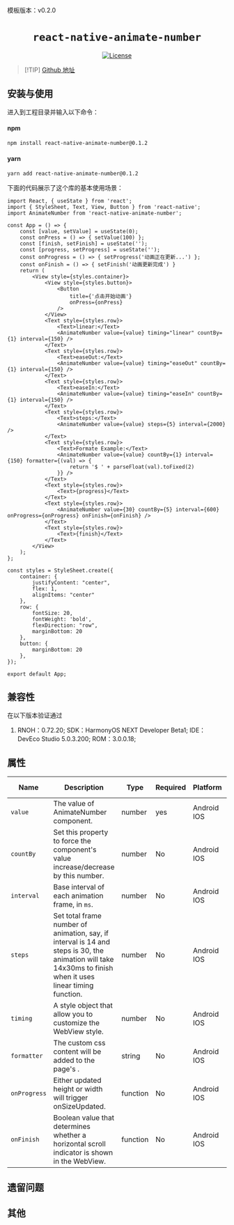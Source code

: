 模板版本：v0.2.0

<p align="center">
  <h1 align="center"> <code>react-native-animate-number</code> </h1>
</p>
<p align="center">
    <a href="https://github.com/wkh237/react-native-animate-number">
        <img src="https://img.shields.io/badge/license-MIT-green.svg" alt="License" />
    </a>
</p>



> [!TIP] [Github 地址](https://github.com/wkh237/react-native-animate-number)

## 安装与使用

进入到工程目录并输入以下命令：

<!-- tabs:start -->

#### **npm**

```bash
npm install react-native-animate-number@0.1.2
```

#### **yarn**

```bash
yarn add react-native-animate-number@0.1.2
```

<!-- tabs:end -->

下面的代码展示了这个库的基本使用场景：

```tsx
import React, { useState } from 'react';
import { StyleSheet, Text, View, Button } from 'react-native';
import AnimateNumber from 'react-native-animate-number';

const App = () => {
    const [value, setValue] = useState(0);
    const onPress = () => { setValue(100) };
    const [finish, setFinish] = useState('');
    const [progress, setProgress] = useState('');
    const onProgress = () => { setProgress('动画正在更新...') };
    const onFinish = () => { setFinish('动画更新完成') }
    return (
        <View style={styles.container}>
            <View style={styles.button}>
                <Button
                    title={'点击开始动画'}
                    onPress={onPress}
                />
            </View>
            <Text style={styles.row}>
                <Text>linear:</Text>
                <AnimateNumber value={value} timing="linear" countBy={1} interval={150} />
            </Text>
            <Text style={styles.row}>
                <Text>easeOut:</Text>
                <AnimateNumber value={value} timing="easeOut" countBy={1} interval={150} />
            </Text>
            <Text style={styles.row}>
                <Text>easeIn:</Text>
                <AnimateNumber value={value} timing="easeIn" countBy={1} interval={150} />
            </Text>
            <Text style={styles.row}>
                <Text>steps:</Text>
                <AnimateNumber value={value} steps={5} interval={2000} />
            </Text>
            <Text style={styles.row}>
                <Text>Formate Example:</Text>
                <AnimateNumber value={value} countBy={1} interval={150} formatter={(val) => {
                    return '$ ' + parseFloat(val).toFixed(2)
                }} />
            </Text>
            <Text style={styles.row}>
                <Text>{progress}</Text>
            </Text>
            <Text style={styles.row}>
                <AnimateNumber value={30} countBy={5} interval={600} onProgress={onProgress} onFinish={onFinish} />
            </Text>
            <Text style={styles.row}>
                <Text>{finish}</Text>
            </Text>
        </View>
    );
};

const styles = StyleSheet.create({
    container: {
        justifyContent: "center",
        flex: 1,
        alignItems: "center"
    },
    row: {
        fontSize: 20,
        fontWeight: 'bold',
        flexDirection: "row",
        marginBottom: 20
    },
    button: {
        marginBottom: 20
    },
});

export default App;
```

## 兼容性

在以下版本验证通过

1. RNOH：0.72.20; SDK：HarmonyOS NEXT Developer Beta1; IDE：DevEco Studio 5.0.3.200; ROM：3.0.0.18;

## 属性

| Name         | Description                                                  | Type     | Required | Platform    | HarmonyOS Support |
| ------------ | ------------------------------------------------------------ | -------- | -------- | ----------- | ----------------- |
| `value`      | The value of AnimateNumber component.                        | number   | yes      | Android IOS | YES               |
| `countBy`    | Set this property to force the component's value increase/decrease by this number. | number   | No       | Android IOS | YES               |
| `interval`   | Base interval of each animation frame, in `ms`.              | number   | No       | Android IOS | YES               |
| `steps`      | Set total frame number of animation, say, if interval is 14 and steps is 30, the animation will take 14x30ms to finish when it uses linear timing function. | number   | No       | Android IOS | YES               |
| `timing`     | A style object that allow you to customize the WebView style. | number   | No       | Android IOS | YES               |
| `formatter`  | The custom css content will be added to the page's <head>.   | string   | No       | Android IOS | YES               |
| `onProgress` | Either updated height or width will trigger onSizeUpdated.   | function | No       | Android IOS | YES               |
| `onFinish`   | Boolean value that determines whether a horizontal scroll indicator is shown in the WebView. | function | No       | Android IOS | YES               |

## 遗留问题

## 其他
